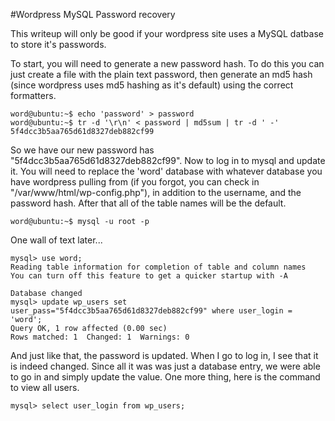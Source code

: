 #Wordpress MySQL Password recovery

This writeup will only be good if your wordpress site uses a MySQL datbase to store it's passwords.

To start, you will need to generate a new password hash. To do this you can just create a file with the plain text password, then generate an md5 hash (since wordpress uses md5 hashing as it's default) using the correct formatters.
```
word@ubuntu:~$ echo 'password' > password
word@ubuntu:~$ tr -d '\r\n' < password | md5sum | tr -d ' -'
5f4dcc3b5aa765d61d8327deb882cf99
```

So we have our new password has "5f4dcc3b5aa765d61d8327deb882cf99". Now to log in to mysql and update it. You will need to replace the 'word' database with whatever database you have wordpress pulling from (if you forgot, you can check in "/var/www/html/wp-config.php"), in addition to the username, and the password hash. After that all of the table names will be the default.

```
word@ubuntu:~$ mysql -u root -p
```

One wall of text later...

```
mysql> use word;
Reading table information for completion of table and column names
You can turn off this feature to get a quicker startup with -A

Database changed
mysql> update wp_users set user_pass="5f4dcc3b5aa765d61d8327deb882cf99" where user_login = 'word';
Query OK, 1 row affected (0.00 sec)
Rows matched: 1  Changed: 1  Warnings: 0
```

And just like that, the password is updated. When I go to log in, I see that it is indeed changed. Since all it was was just a database entry, we were able to go in and simply update the value. One more thing, here is the command to view all users.

```
mysql> select user_login from wp_users;
```
